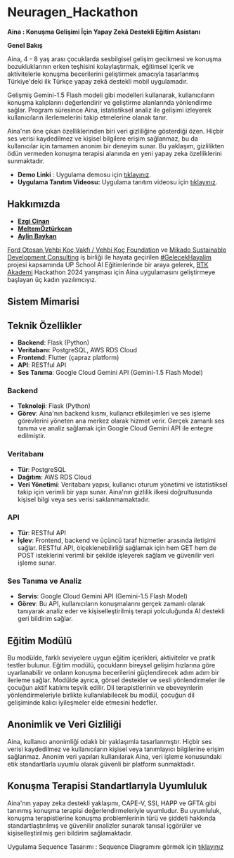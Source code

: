 # Neuragen_Hackathon

**Aina : Konuşma Gelişimi İçin Yapay Zekâ Destekli Eğitim Asistanı**

**Genel Bakış** 

Aina, 4 - 8 yaş arası çocuklarda sesbilgisel gelişim gecikmesi ve konuşma bozukluklarının erken teşhisini kolaylaştırmak, eğitimsel içerik ve aktivitelerle konuşma becerilerini geliştirmek amacıyla tasarlanmış Türkiye'deki ilk Türkçe yapay zekâ destekli mobil uygulamadır. 

Gelişmiş Gemini-1.5 Flash modeli gibi modelleri kullanarak, kullanıcıların konuşma kalıplarını değerlendirir ve geliştirme alanlarında yönlendirme sağlar. Program süresince Aina, istatistiksel analiz ile gelişimi izleyerek kullanıcıların ilerlemelerini takip etmelerine olanak tanır. 

Aina'nın öne çıkan özelliklerinden biri veri gizliliğine gösterdiği özen. Hiçbir ses verisi kaydedilmez ve kişisel bilgilere erişim sağlanmaz, bu da kullanıcılar için tamamen anonim bir deneyim sunar. Bu yaklaşım, gizlilikten ödün vermeden konuşma terapisi alanında en yeni yapay zeka özelliklerini sunmaktadır.

 - **Demo Linki** : Uygulama demosu için [tıklayınız](https://neuragen-hackathon.onrender.com).
 -   **Uygulama Tanıtım Videosu:** Uygulama tanıtım videosu için [tıklayınız](https://drive.google.com/file/d/1hiMxHpw8UDJVv2dcfuZAHQjI5kJ-B3Vi/view?usp=drive_link).

## Hakkımızda 

 - [**Ezgi Cinan**]([github_linki](https://github.com/ezgicinan)) 
 -  [**MeltemÖztürkcan**]([github_linki](https://github.com/meltemozturkcan))  
 -  [**Aylin Baykan**]([github_linki(https://github.com/Aylinbaykan/neuragen_hackathon))
 
[Ford Otosan](https://www.linkedin.com/company/ford-otosan/),[Vehbi Koç Vakfı / Vehbi Koç Foundation](https://www.linkedin.com/company/vehbi-koc-vakfi/)  ve  [Mikado Sustainable Development Consulting](https://www.linkedin.com/company/mikado-sustainable-development-consulting/)  iş birliği ile hayata geçirilen  [#GelecekHayalim](https://www.linkedin.com/feed/hashtag/?keywords=gelecekhayalim&highlightedUpdateUrns=urn%3Ali%3Aactivity%3A7226210373039738881)  projesi kapsamında UP School AI Eğitimlerinde bir araya gelerek,  [BTK Akademi](https://www.linkedin.com/company/btk-akademi/) Hackathon 2024 yarışması için Aina uygulamasını geliştirmeye başlayan üç kadın yazılımcıyız. 


## Sistem Mimarisi

## Teknik Özellikler

-   **Backend**: Flask (Python)
-   **Veritabanı**: PostgreSQL, AWS RDS Cloud
-   **Frontend**: Flutter (çapraz platform)
-   **API**: RESTful API
-   **Ses Tanıma**: Google Cloud Gemini API (Gemini-1.5 Flash Model)

### Backend

-   **Teknoloji**: Flask (Python)
-   **Görev**: Aina'nın backend kısmı, kullanıcı etkileşimleri ve ses işleme görevlerini yöneten ana merkez olarak hizmet verir. Gerçek zamanlı ses tanıma ve analiz sağlamak için Google Cloud Gemini API ile entegre edilmiştir.
### Veritabanı

-   **Tür**: PostgreSQL
-   **Dağıtım**: AWS RDS Cloud
-   **Veri Yönetimi**: Veritabanı yapısı, kullanıcı oturum yönetimi ve istatistiksel takip için verimli bir yapı sunar. Aina'nın gizlilik ilkesi doğrultusunda kişisel bilgi veya ses verisi saklanmamaktadır.

### API

-   **Tür**: RESTful API
-   **İşlev**: Frontend, backend ve üçüncü taraf hizmetler arasında iletişimi sağlar. RESTful API, ölçeklenebilirliği sağlamak için hem GET hem de POST isteklerini verimli bir şekilde işleyerek sağlam ve güvenilir veri işleme sunar.

### Ses Tanıma ve Analiz

-   **Servis**: Google Cloud Gemini API (Gemini-1.5 Flash Model)
-   **Görev**: Bu API, kullanıcıların konuşmalarını gerçek zamanlı olarak tanıyarak analiz eder ve kişiselleştirilmiş terapi yolculuğunda AI destekli geri bildirim sağlar.

## Eğitim Modülü
Bu modülde, farklı seviyelere uygun eğitim içerikleri, aktiviteler ve pratik testler bulunur. Eğitim modülü, çocukların bireysel gelişim hızlarına göre uyarlanabilir ve onların konuşma becerilerini güçlendirecek adım adım bir ilerleme sağlar. Modülde ayrıca, görsel destekler ve sesli yönlendirmeler ile çocuğun aktif katılımı teşvik edilir. Dil terapistlerinin ve ebeveynlerin yönlendirmeleriyle birlikte kullanılabilecek bu modül, çocuğun dil gelişiminde kalıcı iyileşmeler elde etmesini hedefler.

## Anonimlik ve Veri Gizliliği

Aina, kullanıcı anonimliği odaklı bir yaklaşımla tasarlanmıştır. Hiçbir ses verisi kaydedilmez ve kullanıcıların kişisel veya tanımlayıcı bilgilerine erişim sağlanmaz. Anonim veri yapıları kullanılarak Aina, veri işleme konusundaki etik standartlarla uyumlu olarak güvenli bir platform sunmaktadır.



## Konuşma Terapisi Standartlarıyla Uyumluluk

Aina'nın yapay zeka destekli yaklaşımı, CAPE-V, SSI, HAPP ve GFTA gibi tanınmış konuşma terapisi değerlendirmeleriyle uyumludur. Bu uyumluluk, konuşma terapistlerine konuşma problemlerinin türü ve şiddeti hakkında standartlaştırılmış ve güvenilir analizler sunarak tanısal içgörüler ve kişiselleştirilmiş geri bildirim sağlamaktadır.


Uygulama Sequence Tasarımı : Sequence Diagramını görmek için [tıklayınız](https://drive.google.com/file/d/1oL6tqO-6lbVSKqBN6TjNNI3ClmsUcDBa/view?usp=drive_link)
